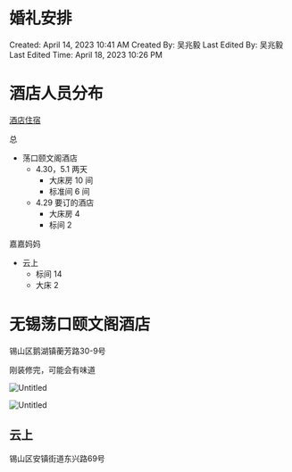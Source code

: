# 婚礼安排

Created: April 14, 2023 10:41 AM
Created By: 吴兆毅
Last Edited By: 吴兆毅
Last Edited Time: April 18, 2023 10:26 PM

# 酒店人员分布

[酒店住宿](https://www.notion.so/9d78244e1740435e89ca837c818c6e50)

总

- 荡口颐文阁酒店
    - 4.30，5.1 两天
        - 大床房 10 间
        - 标准间 6 间
    - 4.29 要订的酒店
        - 大床房 4
        - 标间 2

嘉嘉妈妈

- 云上
    - 标间 14
    - 大床 2

# 无锡荡口颐文阁酒店

锡山区鹅湖镇蘅芳路30-9号

刚装修完，可能会有味道

![Untitled](%E5%A9%9A%E7%A4%BC%E5%AE%89%E6%8E%92%20561d91e0301241bdb8288c2394ea314f/Untitled.png)

![Untitled](%E5%A9%9A%E7%A4%BC%E5%AE%89%E6%8E%92%20561d91e0301241bdb8288c2394ea314f/Untitled%201.png)

## 云上

锡山区安镇街道东兴路69号